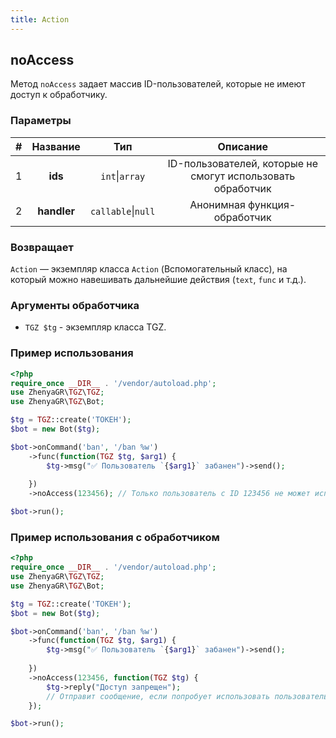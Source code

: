 ```yaml
---
title: Action
---
```


## noAccess

Метод `noAccess` задает массив ID-пользователей, которые не имеют доступ к обработчику.

### Параметры

| # |  Название   |        Тип         |                          Описание                           |
|:-:|:-----------:|:------------------:|:-----------------------------------------------------------:|
| 1 |   **ids**   |   `int`\|`array`   | ID-пользователей, которые не смогут использовать обработчик |
| 2 | **handler** | `callable`\|`null` |                Анонимная функция-обработчик                 |

### Возвращает

`Action` — экземпляр класса `Action` (Вспомогательный класс), на который можно навешивать дальнейшие действия (`text`,
`func` и т.д.).

### Аргументы обработчика

- `TGZ $tg` - экземпляр класса TGZ.

### Пример использования

```php
<?php
require_once __DIR__ . '/vendor/autoload.php';
use ZhenyaGR\TGZ\TGZ;
use ZhenyaGR\TGZ\Bot;

$tg = TGZ::create('ТОКЕН');
$bot = new Bot($tg);

$bot->onCommand('ban', '/ban %w')
    ->func(function(TGZ $tg, $arg1) {
        $tg->msg("✅ Пользователь `{$arg1}` забанен")->send();
        
    })
    ->noAccess(123456); // Только пользователь с ID 123456 не может использовать команду

$bot->run();
```

### Пример использования с обработчиком

```php
<?php
require_once __DIR__ . '/vendor/autoload.php';
use ZhenyaGR\TGZ\TGZ;
use ZhenyaGR\TGZ\Bot;

$tg = TGZ::create('ТОКЕН');
$bot = new Bot($tg);

$bot->onCommand('ban', '/ban %w')
    ->func(function(TGZ $tg, $arg1) {
        $tg->msg("✅ Пользователь `{$arg1}` забанен")->send();
        
    })
    ->noAccess(123456, function(TGZ $tg) {
        $tg->reply("Доступ запрещен"); 
        // Отправит сообщение, если попробует использовать пользователь с ID 123456
    });

$bot->run();
```